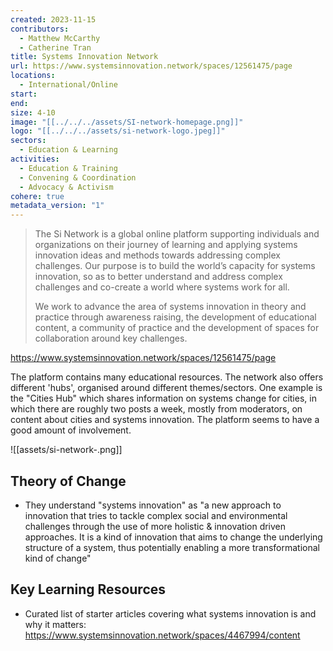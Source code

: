 ```yaml
---
created: 2023-11-15
contributors:
  - Matthew McCarthy
  - Catherine Tran
title: Systems Innovation Network
url: https://www.systemsinnovation.network/spaces/12561475/page
locations:
  - International/Online
start: 
end: 
size: 4-10
image: "[[../../../assets/SI-network-homepage.png]]"
logo: "[[../../../assets/si-network-logo.jpeg]]"
sectors:
  - Education & Learning
activities:
  - Education & Training
  - Convening & Coordination
  - Advocacy & Activism
cohere: true
metadata_version: "1"
---
```

>The Si Network is a global online platform supporting individuals and organizations on their journey of learning and applying systems innovation ideas and methods towards addressing complex challenges. Our purpose is to build the world’s capacity for systems innovation, so as to better understand and address complex challenges and co-create a world where systems work for all.
>
>We work to advance the area of systems innovation in theory and practice through awareness raising, the development of educational content, a community of practice and the development of spaces for collaboration around key challenges.

https://www.systemsinnovation.network/spaces/12561475/page

The platform contains many educational resources. The network also offers different 'hubs', organised around different themes/sectors. One example is the "Cities Hub" which shares information on systems change for cities, in which there are roughly two posts a week, mostly from moderators, on content about cities and systems innovation. The platform seems to have a good amount of involvement. 

![[assets/si-network-.png]]

## Theory of Change 

- They understand "systems innovation" as "a new approach to innovation that tries to tackle complex social and environmental challenges through the use of more holistic & innovation driven approaches. It is a kind of innovation that aims to change  the underlying structure of a system, thus potentially enabling a more transformational kind of change"

## Key Learning Resources 

- Curated list of starter articles covering what systems innovation is and why it matters: https://www.systemsinnovation.network/spaces/4467994/content




